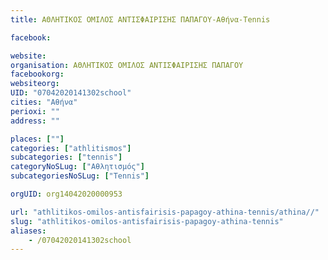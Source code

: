 ```yaml
---
title: ΑΘΛΗΤΙΚΟΣ ΟΜΙΛΟΣ ΑΝΤΙΣΦΑΙΡΙΣΗΣ ΠΑΠΑΓΟΥ-Αθήνα-Tennis

facebook:

website:
organisation: ΑΘΛΗΤΙΚΟΣ ΟΜΙΛΟΣ ΑΝΤΙΣΦΑΙΡΙΣΗΣ ΠΑΠΑΓΟΥ
facebookorg:
websiteorg:
UID: "07042020141302school"
cities: "Αθήνα"
perioxi: ""
address: ""

places: [""]
categories: ["athlitismos"]
subcategories: ["tennis"]
categoryNoSLug: ["Αθλητισμός"]
subcategoriesNoSLug: ["Tennis"]

orgUID: org14042020000953

url: "athlitikos-omilos-antisfairisis-papagoy-athina-tennis/athina//"
slug: "athlitikos-omilos-antisfairisis-papagoy-athina-tennis"
aliases:
    - /07042020141302school
---
```





